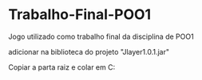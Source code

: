 # Trabalho-Final-POO1
Jogo utilizado como trabalho final da disciplina de POO1

adicionar na biblioteca do projeto "Jlayer1.0.1.jar"

Copiar a parta raiz e colar em C:
